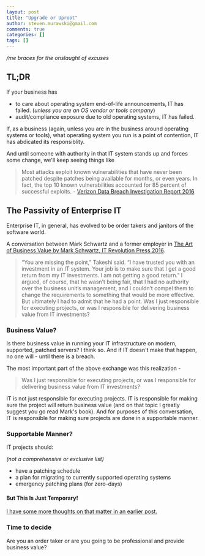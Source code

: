 ```yaml
---
layout: post
title: "Upgrade or Uproot"
author: steven.murawski@gmail.com
comments: true
categories: []
tags: []
---
```


*/me braces for the onslaught of excuses*

## TL;DR

If your business has

* to care about operating system end-of-life announcements, IT has failed. (*unless you are an OS vendor or tools company*)
* audit/compliance exposure due to old operating systems, IT has failed.

If, as a business (again, unless you are in the business around operating systems or tools), what operating system you run is a point of contention, IT has abdicated its responsiblity.

And until someone with authority in that IT system stands up and forces some change, we'll keep seeing things like 

> Most attacks exploit known vulnerabilities that have never been patched despite patches being available for months, or even years. In fact, the top 10 known vulnerabilities accounted for 85 percent of successful exploits. - [Verizon Data Breach Investigation Report 2016](http://news.verizonenterprise.com/2016/04/2016-verizon-dbir-report-security/?linkId=23907590)



## The Passivity of Enterprise IT

Enterprise IT, in general, has evolved to be order takers and janitors of the software world.

A conversation between Mark Schwartz and a former employer in [The Art of Business Value by Mark Schwartz, IT Revolution Press 2016](http://itrevolution.com/books/the-art-of-business-value/).

> “You are missing the point,” Takeshi said. “I have trusted you with an investment in an IT system. Your job is to make sure that I get a good return from my IT investments. I am not getting a good return.” I argued, of course, that he wasn’t being fair, that I had no authority over the business unit’s management, and I couldn’t compel them to change the requirements to something that would be more effective. But ultimately I had to admit that he had a point. Was I just responsible for executing projects, or was I responsible for delivering business value from IT investments?



### Business Value?

Is there business value in running your IT infrastructure on modern, supported, patched servers?  I think so.  And if IT doesn't make that happen, no one will - until there is a breach.

The most important part of the above exchange was this realization -

> Was I just responsible for executing projects, or was I responsible for delivering business value from IT investments?

IT is not just responsible for executing projects.  IT is responsible for making sure the project will return business value (and on that topic I greatly suggest you go read Mark's book).  And for purposes of this conversation, IT is responsible for making sure projects are done in a supportable manner.

### Supportable Manner?

IT projects should:

*(not a comprehensive or exclusive list)*

* have a patching schedule
* a plan for migrating to currently supported operating systems
* emergency patching plans (for zero-days)

#### But This Is Just Temporary!

[I have some more thoughts on that matter in an earlier post.](http://stevenmurawski.com/powershell/2014/01/its-just-temporary/) 


### Time to decide 

Are you an order taker or are you going to be professional and provide business value? 
